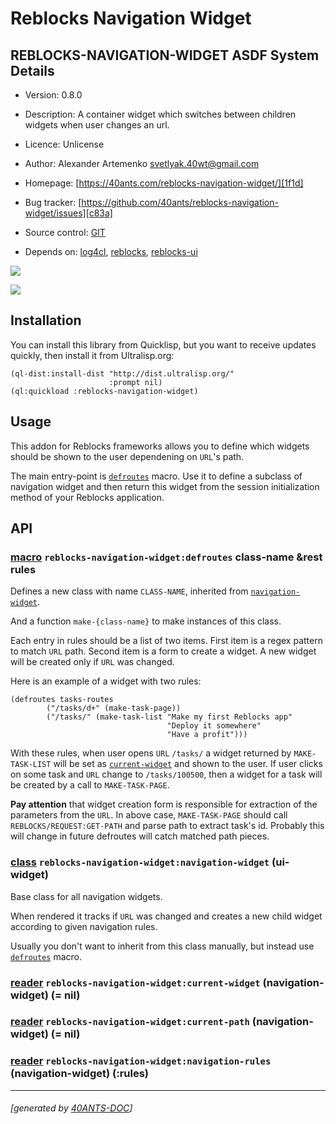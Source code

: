 <a id="x-28REBLOCKS-NAVIGATION-WIDGET-DOCS-2FINDEX-3A-40README-2040ANTS-DOC-2FLOCATIVES-3ASECTION-29"></a>

# Reblocks Navigation Widget

<a id="reblocks-navigation-widget-asdf-system-details"></a>

## REBLOCKS-NAVIGATION-WIDGET ASDF System Details

* Version: 0.8.0

* Description: A container widget which switches between children widgets when user changes an url.

* Licence: Unlicense

* Author: Alexander Artemenko <svetlyak.40wt@gmail.com>

* Homepage: [https://40ants.com/reblocks-navigation-widget/][1f1d]

* Bug tracker: [https://github.com/40ants/reblocks-navigation-widget/issues][c83a]

* Source control: [GIT][a78a]

* Depends on: [log4cl][7f8b], [reblocks][184b], [reblocks-ui][4376]

[![](https://github-actions.40ants.com/40ants/reblocks-navigation-widget/matrix.svg?only=ci.run-tests)][7c86]

![](http://quickdocs.org/badge/reblocks-navigation-widget.svg)

<a id="x-28REBLOCKS-NAVIGATION-WIDGET-DOCS-2FINDEX-3A-3A-40INSTALLATION-2040ANTS-DOC-2FLOCATIVES-3ASECTION-29"></a>

## Installation

You can install this library from Quicklisp, but you want to receive updates quickly, then install it from Ultralisp.org:

```
(ql-dist:install-dist "http://dist.ultralisp.org/"
                      :prompt nil)
(ql:quickload :reblocks-navigation-widget)
```
<a id="x-28REBLOCKS-NAVIGATION-WIDGET-DOCS-2FINDEX-3A-3A-40USAGE-2040ANTS-DOC-2FLOCATIVES-3ASECTION-29"></a>

## Usage

This addon for Reblocks frameworks allows you to define which widgets should be
shown to the user dependening on `URL`'s path.

The main entry-point is [`defroutes`][5f0d] macro. Use it to define a subclass of
navigation widget and then return this widget from the session initialization
method of your Reblocks application.

<a id="x-28REBLOCKS-NAVIGATION-WIDGET-DOCS-2FINDEX-3A-3A-40API-2040ANTS-DOC-2FLOCATIVES-3ASECTION-29"></a>

## API

<a id="x-28REBLOCKS-NAVIGATION-WIDGET-3ADEFROUTES-20-2840ANTS-DOC-2FLOCATIVES-3AMACRO-29-29"></a>

### [macro](28a3) `reblocks-navigation-widget:defroutes` class-name &rest rules

Defines a new class with name `CLASS-NAME`, inherited from [`navigation-widget`][9fc2].

And a function `make-{class-name}` to make instances of this class.

Each entry in rules should be a list of two items. First item is a regex pattern to match `URL` path.
Second item is a form to create a widget. A new widget will be created only if `URL`
was changed.

Here is an example of a widget with two rules:

```
(defroutes tasks-routes
        ("/tasks/d+" (make-task-page))
        ("/tasks/" (make-task-list "Make my first Reblocks app"
                                   "Deploy it somewhere"
                                   "Have a profit")))
```
With these rules, when user opens `URL` `/tasks/` a widget returned by `MAKE-TASK-LIST`
will be set as [`current-widget`][2e97] and shown to the user. If user clicks on some task
and `URL` change to `/tasks/100500`, then a widget for a task will be created by a call
to `MAKE-TASK-PAGE`.

**Pay attention** that widget creation form is responsible for extraction of the parameters
from the `URL`. In above case, `MAKE-TASK-PAGE` should call `REBLOCKS/REQUEST:GET-PATH` and
parse path to extract task's id. Probably this will change in future defroutes will catch
matched path pieces.

<a id="x-28REBLOCKS-NAVIGATION-WIDGET-3ANAVIGATION-WIDGET-20CLASS-29"></a>

### [class](c1f9) `reblocks-navigation-widget:navigation-widget` (ui-widget)

Base class for all navigation widgets.

When rendered it tracks if `URL` was changed and
creates a new child widget according to given navigation rules.

Usually you don't want to inherit from this class manually,
but instead use [`defroutes`][5f0d] macro.

<a id="x-28REBLOCKS-NAVIGATION-WIDGET-3ACURRENT-WIDGET-20-2840ANTS-DOC-2FLOCATIVES-3AREADER-20REBLOCKS-NAVIGATION-WIDGET-3ANAVIGATION-WIDGET-29-29"></a>

### [reader](5975) `reblocks-navigation-widget:current-widget` (navigation-widget) (= nil)

<a id="x-28REBLOCKS-NAVIGATION-WIDGET-3ACURRENT-PATH-20-2840ANTS-DOC-2FLOCATIVES-3AREADER-20REBLOCKS-NAVIGATION-WIDGET-3ANAVIGATION-WIDGET-29-29"></a>

### [reader](36e2) `reblocks-navigation-widget:current-path` (navigation-widget) (= nil)

<a id="x-28REBLOCKS-NAVIGATION-WIDGET-3ANAVIGATION-RULES-20-2840ANTS-DOC-2FLOCATIVES-3AREADER-20REBLOCKS-NAVIGATION-WIDGET-3ANAVIGATION-WIDGET-29-29"></a>

### [reader](3744) `reblocks-navigation-widget:navigation-rules` (navigation-widget) (:rules)


[1f1d]: https://40ants.com/reblocks-navigation-widget/
[2e97]: https://40ants.com/reblocks-navigation-widget/#x-28REBLOCKS-NAVIGATION-WIDGET-3ACURRENT-WIDGET-20-2840ANTS-DOC-2FLOCATIVES-3AREADER-20REBLOCKS-NAVIGATION-WIDGET-3ANAVIGATION-WIDGET-29-29
[5f0d]: https://40ants.com/reblocks-navigation-widget/#x-28REBLOCKS-NAVIGATION-WIDGET-3ADEFROUTES-20-2840ANTS-DOC-2FLOCATIVES-3AMACRO-29-29
[9fc2]: https://40ants.com/reblocks-navigation-widget/#x-28REBLOCKS-NAVIGATION-WIDGET-3ANAVIGATION-WIDGET-20CLASS-29
[a78a]: https://github.com/40ants/reblocks-navigation-widget
[7c86]: https://github.com/40ants/reblocks-navigation-widget/actions
[c1f9]: https://github.com/40ants/reblocks-navigation-widget/blob/1c6721a113e6445d812035bc4acf682a51d8d9a9/src/core.lisp#L22
[5975]: https://github.com/40ants/reblocks-navigation-widget/blob/1c6721a113e6445d812035bc4acf682a51d8d9a9/src/core.lisp#L23
[36e2]: https://github.com/40ants/reblocks-navigation-widget/blob/1c6721a113e6445d812035bc4acf682a51d8d9a9/src/core.lisp#L25
[3744]: https://github.com/40ants/reblocks-navigation-widget/blob/1c6721a113e6445d812035bc4acf682a51d8d9a9/src/core.lisp#L27
[28a3]: https://github.com/40ants/reblocks-navigation-widget/blob/1c6721a113e6445d812035bc4acf682a51d8d9a9/src/core.lisp#L72
[c83a]: https://github.com/40ants/reblocks-navigation-widget/issues
[7f8b]: https://quickdocs.org/log4cl
[184b]: https://quickdocs.org/reblocks
[4376]: https://quickdocs.org/reblocks-ui

* * *
###### [generated by [40ANTS-DOC](https://40ants.com/doc/)]
